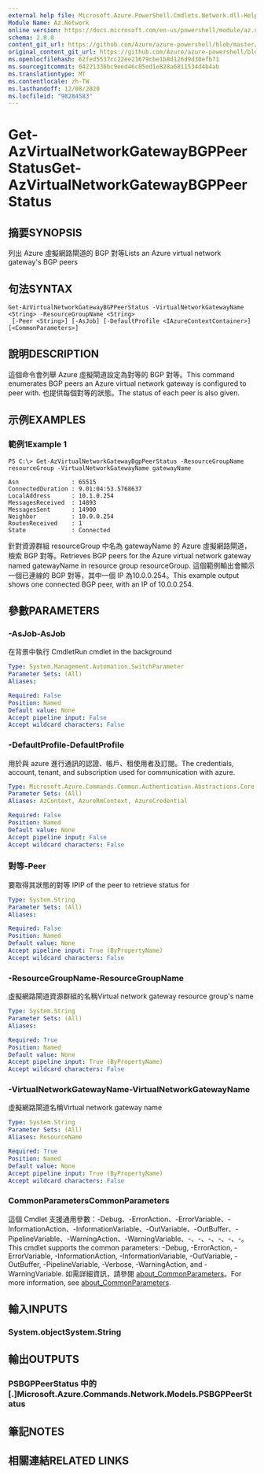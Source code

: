 ```yaml
---
external help file: Microsoft.Azure.PowerShell.Cmdlets.Network.dll-Help.xml
Module Name: Az.Network
online version: https://docs.microsoft.com/en-us/powershell/module/az.network/get-azvirtualnetworkgatewaybgppeerstatus
schema: 2.0.0
content_git_url: https://github.com/Azure/azure-powershell/blob/master/src/Network/Network/help/Get-AzVirtualNetworkGatewayBGPPeerStatus.md
original_content_git_url: https://github.com/Azure/azure-powershell/blob/master/src/Network/Network/help/Get-AzVirtualNetworkGatewayBGPPeerStatus.md
ms.openlocfilehash: 62fed5537cc22ee21679cbe1b8d126d9d30efb71
ms.sourcegitcommit: 04221336bc9eed46c05ed1e828a6811534d4b4ab
ms.translationtype: MT
ms.contentlocale: zh-TW
ms.lasthandoff: 12/08/2020
ms.locfileid: "98284583"
---
```

# <span data-ttu-id="6f8b2-101">Get-AzVirtualNetworkGatewayBGPPeerStatus</span><span class="sxs-lookup"><span data-stu-id="6f8b2-101">Get-AzVirtualNetworkGatewayBGPPeerStatus</span></span>

## <span data-ttu-id="6f8b2-102">摘要</span><span class="sxs-lookup"><span data-stu-id="6f8b2-102">SYNOPSIS</span></span>
<span data-ttu-id="6f8b2-103">列出 Azure 虛擬網路閘道的 BGP 對等</span><span class="sxs-lookup"><span data-stu-id="6f8b2-103">Lists an Azure virtual network gateway's BGP peers</span></span>

## <span data-ttu-id="6f8b2-104">句法</span><span class="sxs-lookup"><span data-stu-id="6f8b2-104">SYNTAX</span></span>

```
Get-AzVirtualNetworkGatewayBGPPeerStatus -VirtualNetworkGatewayName <String> -ResourceGroupName <String>
 [-Peer <String>] [-AsJob] [-DefaultProfile <IAzureContextContainer>] [<CommonParameters>]
```

## <span data-ttu-id="6f8b2-105">說明</span><span class="sxs-lookup"><span data-stu-id="6f8b2-105">DESCRIPTION</span></span>
<span data-ttu-id="6f8b2-106">這個命令會列舉 Azure 虛擬閘道設定為對等的 BGP 對等。</span><span class="sxs-lookup"><span data-stu-id="6f8b2-106">This command enumerates BGP peers an Azure virtual network gateway is configured to peer with.</span></span> <span data-ttu-id="6f8b2-107">也提供每個對等的狀態。</span><span class="sxs-lookup"><span data-stu-id="6f8b2-107">The status of each peer is also given.</span></span>

## <span data-ttu-id="6f8b2-108">示例</span><span class="sxs-lookup"><span data-stu-id="6f8b2-108">EXAMPLES</span></span>

### <span data-ttu-id="6f8b2-109">範例1</span><span class="sxs-lookup"><span data-stu-id="6f8b2-109">Example 1</span></span>
```
PS C:\> Get-AzVirtualNetworkGatewayBgpPeerStatus -ResourceGroupName resourceGroup -VirtualNetworkGatewayName gatewayName

Asn               : 65515
ConnectedDuration : 9.01:04:53.5768637
LocalAddress      : 10.1.0.254
MessagesReceived  : 14893
MessagesSent      : 14900
Neighbor          : 10.0.0.254
RoutesReceived    : 1
State             : Connected
```

<span data-ttu-id="6f8b2-110">針對資源群組 resourceGroup 中名為 gatewayName 的 Azure 虛擬網路閘道，檢索 BGP 對等。</span><span class="sxs-lookup"><span data-stu-id="6f8b2-110">Retrieves BGP peers for the Azure virtual network gateway named gatewayName in resource group resourceGroup.</span></span>
<span data-ttu-id="6f8b2-111">這個範例輸出會顯示一個已連線的 BGP 對等，其中一個 IP 為10.0.0.254。</span><span class="sxs-lookup"><span data-stu-id="6f8b2-111">This example output shows one connected BGP peer, with an IP of 10.0.0.254.</span></span>

## <span data-ttu-id="6f8b2-112">參數</span><span class="sxs-lookup"><span data-stu-id="6f8b2-112">PARAMETERS</span></span>

### <span data-ttu-id="6f8b2-113">-AsJob</span><span class="sxs-lookup"><span data-stu-id="6f8b2-113">-AsJob</span></span>
<span data-ttu-id="6f8b2-114">在背景中執行 Cmdlet</span><span class="sxs-lookup"><span data-stu-id="6f8b2-114">Run cmdlet in the background</span></span>

```yaml
Type: System.Management.Automation.SwitchParameter
Parameter Sets: (All)
Aliases:

Required: False
Position: Named
Default value: None
Accept pipeline input: False
Accept wildcard characters: False
```

### <span data-ttu-id="6f8b2-115">-DefaultProfile</span><span class="sxs-lookup"><span data-stu-id="6f8b2-115">-DefaultProfile</span></span>
<span data-ttu-id="6f8b2-116">用於與 azure 進行通訊的認證、帳戶、租使用者及訂閱。</span><span class="sxs-lookup"><span data-stu-id="6f8b2-116">The credentials, account, tenant, and subscription used for communication with azure.</span></span>

```yaml
Type: Microsoft.Azure.Commands.Common.Authentication.Abstractions.Core.IAzureContextContainer
Parameter Sets: (All)
Aliases: AzContext, AzureRmContext, AzureCredential

Required: False
Position: Named
Default value: None
Accept pipeline input: False
Accept wildcard characters: False
```

### <span data-ttu-id="6f8b2-117">對等</span><span class="sxs-lookup"><span data-stu-id="6f8b2-117">-Peer</span></span>
<span data-ttu-id="6f8b2-118">要取得其狀態的對等 IP</span><span class="sxs-lookup"><span data-stu-id="6f8b2-118">IP of the peer to retrieve status for</span></span>

```yaml
Type: System.String
Parameter Sets: (All)
Aliases:

Required: False
Position: Named
Default value: None
Accept pipeline input: True (ByPropertyName)
Accept wildcard characters: False
```

### <span data-ttu-id="6f8b2-119">-ResourceGroupName</span><span class="sxs-lookup"><span data-stu-id="6f8b2-119">-ResourceGroupName</span></span>
<span data-ttu-id="6f8b2-120">虛擬網路閘道資源群組的名稱</span><span class="sxs-lookup"><span data-stu-id="6f8b2-120">Virtual network gateway resource group's name</span></span>

```yaml
Type: System.String
Parameter Sets: (All)
Aliases:

Required: True
Position: Named
Default value: None
Accept pipeline input: True (ByPropertyName)
Accept wildcard characters: False
```

### <span data-ttu-id="6f8b2-121">-VirtualNetworkGatewayName</span><span class="sxs-lookup"><span data-stu-id="6f8b2-121">-VirtualNetworkGatewayName</span></span>
<span data-ttu-id="6f8b2-122">虛擬網路閘道名稱</span><span class="sxs-lookup"><span data-stu-id="6f8b2-122">Virtual network gateway name</span></span>

```yaml
Type: System.String
Parameter Sets: (All)
Aliases: ResourceName

Required: True
Position: Named
Default value: None
Accept pipeline input: True (ByPropertyName)
Accept wildcard characters: False
```

### <span data-ttu-id="6f8b2-123">CommonParameters</span><span class="sxs-lookup"><span data-stu-id="6f8b2-123">CommonParameters</span></span>
<span data-ttu-id="6f8b2-124">這個 Cmdlet 支援通用參數：-Debug、-ErrorAction、-ErrorVariable、-InformationAction、-InformationVariable、-OutVariable、-OutBuffer、-PipelineVariable、-WarningAction、-WarningVariable、-、-、-、-、-、-。</span><span class="sxs-lookup"><span data-stu-id="6f8b2-124">This cmdlet supports the common parameters: -Debug, -ErrorAction, -ErrorVariable, -InformationAction, -InformationVariable, -OutVariable, -OutBuffer, -PipelineVariable, -Verbose, -WarningAction, and -WarningVariable.</span></span> <span data-ttu-id="6f8b2-125">如需詳細資訊，請參閱 [about_CommonParameters](http://go.microsoft.com/fwlink/?LinkID=113216)。</span><span class="sxs-lookup"><span data-stu-id="6f8b2-125">For more information, see [about_CommonParameters](http://go.microsoft.com/fwlink/?LinkID=113216).</span></span>

## <span data-ttu-id="6f8b2-126">輸入</span><span class="sxs-lookup"><span data-stu-id="6f8b2-126">INPUTS</span></span>

### <span data-ttu-id="6f8b2-127">System.object</span><span class="sxs-lookup"><span data-stu-id="6f8b2-127">System.String</span></span>

## <span data-ttu-id="6f8b2-128">輸出</span><span class="sxs-lookup"><span data-stu-id="6f8b2-128">OUTPUTS</span></span>

### <span data-ttu-id="6f8b2-129">PSBGPPeerStatus 中的 [.]</span><span class="sxs-lookup"><span data-stu-id="6f8b2-129">Microsoft.Azure.Commands.Network.Models.PSBGPPeerStatus</span></span>

## <span data-ttu-id="6f8b2-130">筆記</span><span class="sxs-lookup"><span data-stu-id="6f8b2-130">NOTES</span></span>

## <span data-ttu-id="6f8b2-131">相關連結</span><span class="sxs-lookup"><span data-stu-id="6f8b2-131">RELATED LINKS</span></span>
